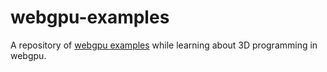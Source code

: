 # webgpu-examples
A repository of [webgpu examples](https://webgpufundamentals.org/) while learning about 3D programming in webgpu.
